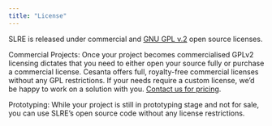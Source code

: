 ```yaml
---
title: "License"
---
```


SLRE is released under commercial and [GNU GPL
v.2](http://www.gnu.org/licenses/old-licenses/gpl-2.0.html) open source
licenses.

Commercial Projects: Once your project becomes commercialised GPLv2 licensing
dictates that you need to either open your source fully or purchase a
commercial license. Cesanta offers full, royalty-free commercial licenses
without any GPL restrictions. If your needs require a custom license, we’d be
happy to work on a solution with you. [Contact us for
pricing](https://www.cesanta.com/contact).

Prototyping: While your project is still in prototyping stage and not for sale,
you can use SLRE’s open source code without any license restrictions.
